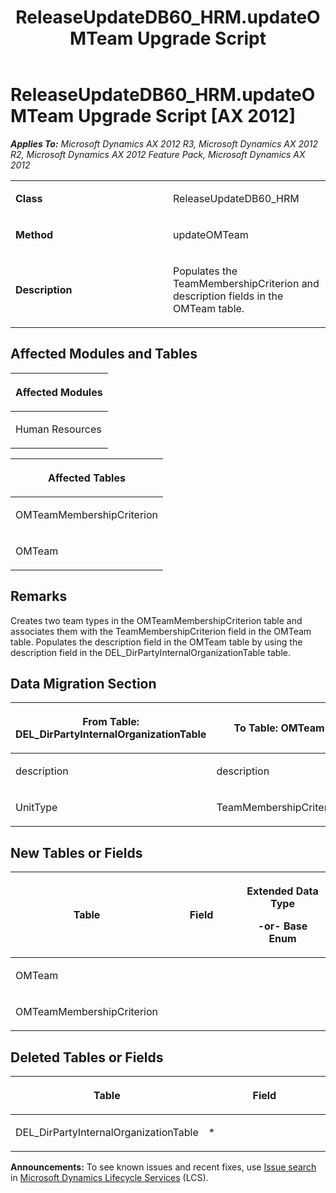 ﻿---
title: ReleaseUpdateDB60_HRM.updateOMTeam Upgrade Script
TOCTitle: ReleaseUpdateDB60_HRM.updateOMTeam Upgrade Script
ms:assetid: 0f6cd409-e6a4-4345-9e30-39d539b594bc
ms:mtpsurl: https://msdn.microsoft.com/en-us/library/JJ735762(v=AX.60)
ms:contentKeyID: 49706662
ms.date: 05/18/2015
mtps_version: v=AX.60
---

# ReleaseUpdateDB60\_HRM.updateOMTeam Upgrade Script [AX 2012]


_**Applies To:** Microsoft Dynamics AX 2012 R3, Microsoft Dynamics AX 2012 R2, Microsoft Dynamics AX 2012 Feature Pack, Microsoft Dynamics AX 2012_

<table>
<colgroup>
<col style="width: 50%" />
<col style="width: 50%" />
</colgroup>
<tbody>
<tr class="odd">
<td><p><strong>Class</strong></p></td>
<td><p>ReleaseUpdateDB60_HRM</p></td>
</tr>
<tr class="even">
<td><p><strong>Method</strong></p></td>
<td><p>updateOMTeam</p></td>
</tr>
<tr class="odd">
<td><p><strong>Description</strong></p></td>
<td><p>Populates the TeamMembershipCriterion and description fields in the OMTeam table.</p></td>
</tr>
</tbody>
</table>


## Affected Modules and Tables

<table>
<colgroup>
<col style="width: 100%" />
</colgroup>
<thead>
<tr class="header">
<th><p>Affected Modules</p></th>
</tr>
</thead>
<tbody>
<tr class="odd">
<td><p>Human Resources</p></td>
</tr>
</tbody>
</table>


<table>
<colgroup>
<col style="width: 100%" />
</colgroup>
<thead>
<tr class="header">
<th><p>Affected Tables</p></th>
</tr>
</thead>
<tbody>
<tr class="odd">
<td><p>OMTeamMembershipCriterion</p></td>
</tr>
<tr class="even">
<td><p>OMTeam</p></td>
</tr>
</tbody>
</table>


## Remarks

Creates two team types in the OMTeamMembershipCriterion table and associates them with the TeamMembershipCriterion field in the OMTeam table. Populates the description field in the OMTeam table by using the description field in the DEL\_DirPartyInternalOrganizationTable table.

## Data Migration Section

<table>
<colgroup>
<col style="width: 50%" />
<col style="width: 50%" />
</colgroup>
<thead>
<tr class="header">
<th><p>From Table: DEL_DirPartyInternalOrganizationTable</p></th>
<th><p>To Table: OMTeam</p></th>
</tr>
</thead>
<tbody>
<tr class="odd">
<td><p>description</p></td>
<td><p>description</p></td>
</tr>
<tr class="even">
<td><p>UnitType</p></td>
<td><p>TeamMembershipCriterion</p></td>
</tr>
</tbody>
</table>


## New Tables or Fields

<table>
<colgroup>
<col style="width: 33%" />
<col style="width: 33%" />
<col style="width: 33%" />
</colgroup>
<thead>
<tr class="header">
<th><p>Table</p></th>
<th><p>Field</p></th>
<th><p>Extended Data Type</p>
<p>-or- Base Enum</p></th>
</tr>
</thead>
<tbody>
<tr class="odd">
<td><p>OMTeam</p></td>
<td><p></p></td>
<td><p></p></td>
</tr>
<tr class="even">
<td><p>OMTeamMembershipCriterion</p></td>
<td><p></p></td>
<td><p></p></td>
</tr>
</tbody>
</table>


## Deleted Tables or Fields

<table>
<colgroup>
<col style="width: 50%" />
<col style="width: 50%" />
</colgroup>
<thead>
<tr class="header">
<th><p>Table</p></th>
<th><p>Field</p></th>
</tr>
</thead>
<tbody>
<tr class="odd">
<td><p>DEL_DirPartyInternalOrganizationTable</p></td>
<td><p>*</p></td>
</tr>
</tbody>
</table>

  
**Announcements:** To see known issues and recent fixes, use [Issue search](http://go.microsoft.com/fwlink/?linkid=389258) in [Microsoft Dynamics Lifecycle Services](http://go.microsoft.com/fwlink/?linkid=306505) (LCS).

